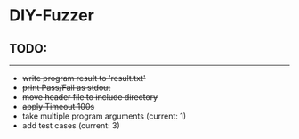 # DIY-Fuzzer

## TODO:
---
* ~~write program result to 'result.txt'~~
* ~~print Pass/Fail as stdout~~
* ~~move header file to include directory~~
* ~~apply Timeout 100s~~
* take multiple program arguments (current: 1)
* add test cases (current: 3)

